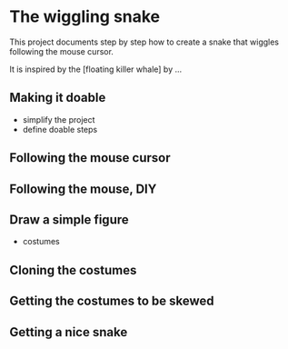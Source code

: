 # The wiggling snake

This project documents step by step how to create a snake that wiggles following the mouse cursor.

It is inspired by the [floating killer whale] by ...

## Making it doable

- simplify the project
- define doable steps

## Following the mouse cursor

## Following the mouse, DIY

## Draw a simple figure

- costumes

## Cloning the costumes

## Getting the costumes to be skewed

## Getting a nice snake
